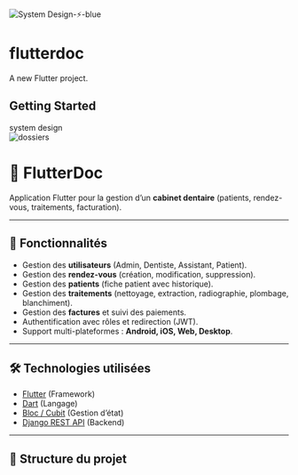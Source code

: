 ![System Design-⚡-blue](https://github.com/user-attachments/assets/dbdb343e-b5e9-43ee-bf42-994d9f65344c)

# flutterdoc

A new Flutter project.

## Getting Started

system design  
![dossiers](https://github.com/user-attachments/assets/848b8a55-17c5-48fa-af77-b7e6399b7e41)
# 🦷 FlutterDoc  
Application Flutter pour la gestion d’un **cabinet dentaire** (patients, rendez-vous, traitements, facturation).

---

## 🚀 Fonctionnalités
- Gestion des **utilisateurs** (Admin, Dentiste, Assistant, Patient).
- Gestion des **rendez-vous** (création, modification, suppression).
- Gestion des **patients** (fiche patient avec historique).
- Gestion des **traitements** (nettoyage, extraction, radiographie, plombage, blanchiment).
- Gestion des **factures** et suivi des paiements.
- Authentification avec rôles et redirection (JWT).
- Support multi-plateformes : **Android, iOS, Web, Desktop**.

---

## 🛠️ Technologies utilisées
- [Flutter](https://flutter.dev/) (Framework)
- [Dart](https://dart.dev/) (Langage)
- [Bloc / Cubit](https://bloclibrary.dev/#/) (Gestion d’état)
- [Django REST API](https://www.django-rest-framework.org/) (Backend)

---

## 📂 Structure du projet

